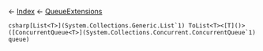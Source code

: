 ← [Index](Api-Index) ← [QueueExtensions](System.Collections.Generic.QueueExtensions)

```csharp[List<T>](System.Collections.Generic.List`1) ToList<T><[T]()>([ConcurrentQueue<T>](System.Collections.Concurrent.ConcurrentQueue`1) queue)```